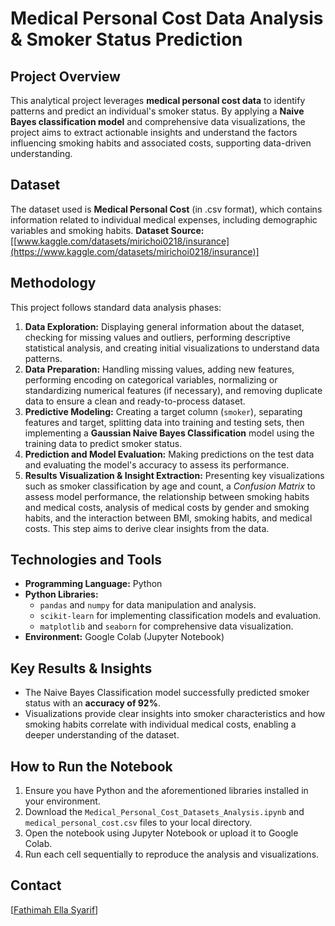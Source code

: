 # Medical Personal Cost Data Analysis & Smoker Status Prediction

## Project Overview
This analytical project leverages **medical personal cost data** to identify patterns and predict an individual's smoker status. By applying a **Naive Bayes classification model** and comprehensive data visualizations, the project aims to extract actionable insights and understand the factors influencing smoking habits and associated costs, supporting data-driven understanding.

## Dataset
The dataset used is **Medical Personal Cost** (in .csv format), which contains information related to individual medical expenses, including demographic variables and smoking habits.
**Dataset Source:** [[www.kaggle.com/datasets/mirichoi0218/insurance](https://www.kaggle.com/datasets/mirichoi0218/insurance)]

## Methodology
This project follows standard data analysis phases:
1.  **Data Exploration:** Displaying general information about the dataset, checking for missing values and outliers, performing descriptive statistical analysis, and creating initial visualizations to understand data patterns.
2.  **Data Preparation:** Handling missing values, adding new features, performing encoding on categorical variables, normalizing or standardizing numerical features (if necessary), and removing duplicate data to ensure a clean and ready-to-process dataset.
3.  **Predictive Modeling:** Creating a target column (`smoker`), separating features and target, splitting data into training and testing sets, then implementing a **Gaussian Naive Bayes Classification** model using the training data to predict smoker status.
4.  **Prediction and Model Evaluation:** Making predictions on the test data and evaluating the model's accuracy to assess its performance.
5.  **Results Visualization & Insight Extraction:** Presenting key visualizations such as smoker classification by age and count, a *Confusion Matrix* to assess model performance, the relationship between smoking habits and medical costs, analysis of medical costs by gender and smoking habits, and the interaction between BMI, smoking habits, and medical costs. This step aims to derive clear insights from the data.

## Technologies and Tools
* **Programming Language:** Python
* **Python Libraries:**
    * `pandas` and `numpy` for data manipulation and analysis.
    * `scikit-learn` for implementing classification models and evaluation.
    * `matplotlib` and `seaborn` for comprehensive data visualization.
* **Environment:** Google Colab (Jupyter Notebook)

## Key Results & Insights
* The Naive Bayes Classification model successfully predicted smoker status with an **accuracy of 92%**.
* Visualizations provide clear insights into smoker characteristics and how smoking habits correlate with individual medical costs, enabling a deeper understanding of the dataset.

## How to Run the Notebook
1.  Ensure you have Python and the aforementioned libraries installed in your environment.
2.  Download the `Medical_Personal_Cost_Datasets_Analysis.ipynb` and `medical_personal_cost.csv` files to your local directory.
3.  Open the notebook using Jupyter Notebook or upload it to Google Colab.
4.  Run each cell sequentially to reproduce the analysis and visualizations.

## Contact
[[Fathimah Ella Syarif](https://www.linkedin.com/in/fathimahellasyarif/)]
